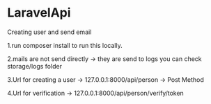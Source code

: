 # LaravelApi

Creating user and send email

1.run composer install to run this locally.

2.mails are not send directly -> they are send to logs you can check storage/logs folder

3.Url for creating a user -> 127.0.0.1:8000/api/person -> Post Method

4.Url for verification -> 127.0.0.1:8000/api/person/verify/token
